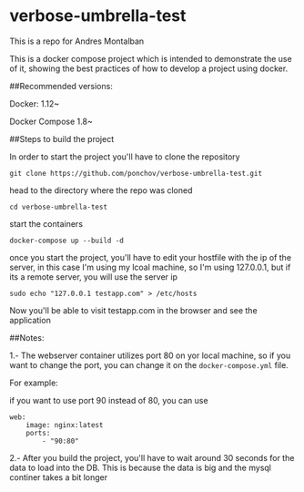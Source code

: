 # verbose-umbrella-test

This is a repo for Andres Montalban

This is a docker compose project which is intended to demonstrate the use of it, showing the best practices of how to develop a project using docker.

##Recommended versions:

Docker: 1.12~

Docker Compose 1.8~

##Steps to build the project

In order to start the project you'll have to clone the repository

`git clone https://github.com/ponchov/verbose-umbrella-test.git`


head to the directory where the repo was cloned

`cd verbose-umbrella-test`

start the containers

`docker-compose up --build -d`

once you start the project, you'll have to edit your hostfile with the ip of the server, in this case I'm using my lcoal machine, so I'm using 127.0.0.1, but if its a remote server, you will use the server ip

`sudo echo "127.0.0.1 testapp.com" > /etc/hosts`

Now you'll be able to visit testapp.com in the browser and see the application

##Notes:

1.- The webserver container utilizes port 80 on yor local machine, so if you want to change the port, you can change it on the `docker-compose.yml` file.

For example:

if you want to use port 90 instead of 80, you can use 
```
web:
    image: nginx:latest
    ports:
        - "90:80"
```

2.- After you build the project, you'll have to wait around 30 seconds for the data to load into the DB. This is because the data is big and the mysql continer takes a bit longer 

